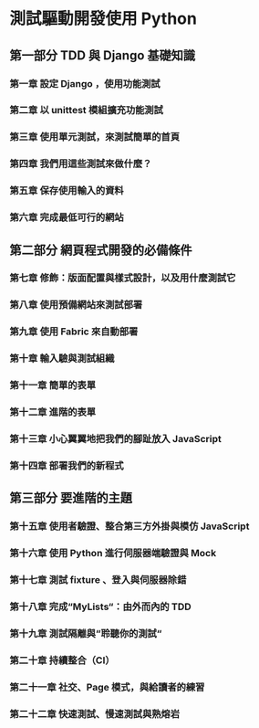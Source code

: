 # 測試驅動開發使用 Python

## 第一部分 TDD 與 Django 基礎知識

### 第一章 設定 Django ，使用功能測試





### 第二章 以 unittest 模組擴充功能測試





### 第三章 使用單元測試，來測試簡單的首頁





### 第四章 我們用這些測試來做什麼？





### 第五章 保存使用輸入的資料





### 第六章 完成最低可行的網站





## 第二部分 網頁程式開發的必備條件

### 第七章 修飾：版面配置與樣式設計，以及用什麼測試它





### 第八章 使用預備網站來測試部署





### 第九章 使用 Fabric 來自動部署





### 第十章 輸入驗與測試組織





### 第十一章 簡單的表單





### 第十二章 進階的表單





### 第十三章 小心翼翼地把我們的腳趾放入 JavaScript





### 第十四章 部署我們的新程式





## 第三部分 要進階的主題

### 第十五章 使用者驗證、整合第三方外掛與模仿 JavaScript





### 第十六章 使用 Python 進行伺服器端驗證與 Mock





### 第十七章 測試 fixture 、登入與伺服器除錯





### 第十八章 完成“MyLists“：由外而內的 TDD





### 第十九章 測試隔離與“聆聽你的測試“





### 第二十章 持續整合（CI）





### 第二十一章 社交、Page 模式，與給讀者的練習





### 第二十二章 快速測試、慢速測試與熟熔岩





